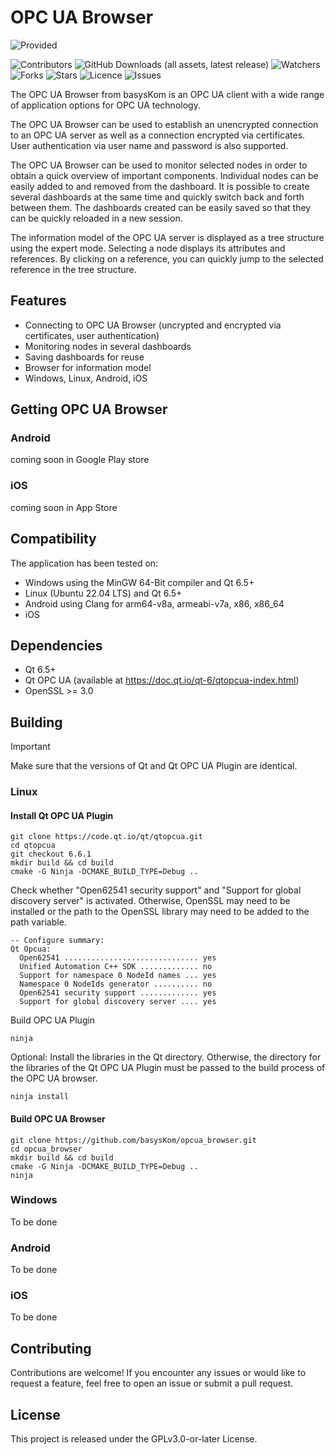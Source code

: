 <!--
// SPDX-FileCopyrightText: 2024 basysKom GmbH
// SPDX-FileContributor: Karsten Herrler <karsten.herrler@basyskom.com>
//
// SPDX-License-Identifier: CC0-1.0
-->
# OPC UA Browser

![Provided](https://img.shields.io/badge/provided%20by-basysKom%20GmbH-orange)

![Contributors](https://img.shields.io/github/contributors/basysKom/opcua_browser?style=plastic)
![GitHub Downloads (all assets, latest release)](https://img.shields.io/github/downloads-pre/basysKom/opcua_browser/latest/total)
![Watchers](https://img.shields.io/github/watchers/basysKom/opcua_browser)
![Forks](https://img.shields.io/github/forks/basysKom/opcua_browser)
![Stars](https://img.shields.io/github/stars/basysKom/opcua_browser)
![Licence](https://img.shields.io/github/license/basysKom/opcua_browser)
![Issues](https://img.shields.io/github/issues/basysKom/opcua_browser)

The OPC UA Browser from basysKom is an OPC UA client with a wide range of application options for OPC UA technology.

The OPC UA Browser can be used to establish an unencrypted connection to an OPC UA server as well as a connection encrypted via certificates. User authentication via user name and password is also supported.

The OPC UA Browser can be used to monitor selected nodes in order to obtain a quick overview of important components. Individual nodes can be easily added to and removed from the dashboard. It is possible to create several dashboards at the same time and quickly switch back and forth between them. The dashboards created can be easily saved so that they can be quickly reloaded in a new session.

The information model of the OPC UA server is displayed as a tree structure using the expert mode. Selecting a node displays its attributes and references. By clicking on a reference, you can quickly jump to the selected reference in the tree structure.

## Features

- Connecting to OPC UA Browser (uncrypted and encrypted via certificates, user authentication)
- Monitoring nodes in several dashboards
- Saving dashboards for reuse
- Browser for information model
- Windows, Linux, Android, iOS

## Getting OPC UA Browser

### Android

coming soon in Google Play store

### iOS

coming soon in App Store

## Compatibility

The application has been tested on:
- Windows using the MinGW 64-Bit compiler and Qt 6.5+
- Linux (Ubuntu 22.04 LTS) and Qt 6.5+
- Android using Clang for arm64-v8a, armeabi-v7a, x86, x86_64
- iOS

## Dependencies

- Qt 6.5+
- Qt OPC UA (available at https://doc.qt.io/qt-6/qtopcua-index.html)
- OpenSSL >= 3.0

## Building

> [!IMPORTANT]
> Make sure that the versions of Qt and Qt OPC UA Plugin are identical.

### Linux
#### Install Qt OPC UA Plugin
```
git clone https://code.qt.io/qt/qtopcua.git
cd qtopcua
git checkout 6.6.1
mkdir build && cd build
cmake -G Ninja -DCMAKE_BUILD_TYPE=Debug ..
```
Check whether "Open62541 security support" and "Support for global discovery server" is activated. Otherwise, OpenSSL may need to be installed or the path to the OpenSSL library may need to be added to the path variable.

```
-- Configure summary:
Qt Opcua:
  Open62541 .............................. yes
  Unified Automation C++ SDK ............. no
  Support for namespace 0 NodeId names ... yes
  Namespace 0 NodeIds generator .......... no
  Open62541 security support ............. yes
  Support for global discovery server .... yes
```
Build OPC UA Plugin
```
ninja
```
Optional: Install the libraries in the Qt directory. Otherwise, the directory for the libraries of the Qt OPC UA Plugin must be passed to the build process of the OPC UA browser.  
```
ninja install
```

#### Build OPC UA Browser

```
git clone https://github.com/basysKom/opcua_browser.git
cd opcua_browser
mkdir build && cd build
cmake -G Ninja -DCMAKE_BUILD_TYPE=Debug ..
ninja
```

### Windows
To be done

### Android
To be done

### iOS
To be done

## Contributing

Contributions are welcome! If you encounter any issues or would like to request a feature, feel free to open an issue or submit a pull request.

## License

This project is released under the GPLv3.0-or-later License.

